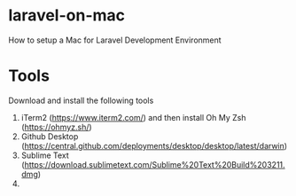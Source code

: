 # laravel-on-mac
How to setup a Mac for Laravel Development Environment

# Tools
Download and install the following tools
1. iTerm2 (https://www.iterm2.com/) and then install Oh My Zsh (https://ohmyz.sh/)
2. Github Desktop (https://central.github.com/deployments/desktop/desktop/latest/darwin)
3. Sublime Text (https://download.sublimetext.com/Sublime%20Text%20Build%203211.dmg)
4. 

